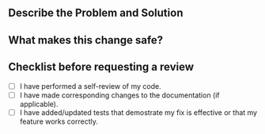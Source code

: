 ## Describe the Problem and Solution
<!-- Write 2-3 sentences summarising the reasons behind this change (this might be the problem you're solving, or the context around the request) and the solution you take. !-->  

## What makes this change safe?
<!-- DELETE WHEN COMPLETED
A good answer to this question helps the reviewers understand where they should focus their attention, consider these questions:
- Is the change risky or not? Why? 
- What tests are you adding? Why?
- What existing tests are you relying on? 
- What are you worried about that you'd like the reviewer to focus on?
References:
- [Risk level guide](https://github.com/wiredtiger/wiredtiger/blob/develop/.github/risk_level_guide.md)
- [Testing frameworks](https://github.com/wiredtiger/wiredtiger/blob/develop/.github/testing_frameworks.md)
!-->

## Checklist before requesting a review

- [ ] I have performed a self-review of my code.
- [ ] I have made corresponding changes to the documentation (if applicable).
- [ ] I have added/updated tests that demostrate my fix is effective or that my feature works correctly.

